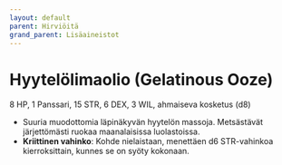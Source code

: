 ```yaml
---
layout: default
parent: Hirviöitä
grand_parent: Lisäaineistot
---
```


# Hyytelölimaolio (Gelatinous Ooze)

8 HP, 1 Panssari, 15 STR, 6 DEX, 3 WIL, ahmaiseva kosketus (d8)

- Suuria muodottomia läpinäkyvän hyytelön massoja. Metsästävät järjettömästi ruokaa maanalaisissa luolastoissa.
- **Kriittinen vahinko**: Kohde nielaistaan, menettäen d6 STR-vahinkoa kierroksittain, kunnes se on syöty kokonaan.
